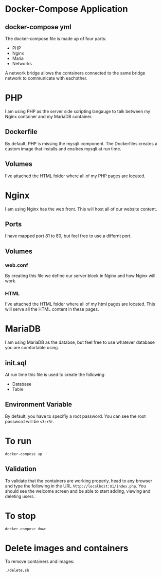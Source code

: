 # Docker-Compose Application

## docker-compose yml
The docker-compose file is made up of four parts:
- PHP
- Nginx
- Maria
- Networks


A network bridge allows the containers connected to the same bridge network to communicate with eachother. 

# PHP

I am using PHP as the server side scripting langauge to talk between my Nginx container and my MariaDB container.

## Dockerfile

By default, PHP is missing the mysqli component. The Dockerfiles creates a custom image that installs and enalbes mysqli at run time.

## Volumes

I've attached the HTML folder where all of my PHP pages are located.

# Nginx

I am using Nginx has the web front. This will host all of our website content.

## Ports

I have mapped port 81 to 80, but feel free to use a differnt port.

## Volumes

### web.conf

By creating this file we define our server block in Nginx and how Nginx will work.

### HTML

I've attached the HTML folder where all of my html pages are located. This will serve all the HTML content in these pages.

# MariaDB

I am using MariaDB as the databse, but feel free to use whatever database you are comfortable using. 

## init.sql

At run time this file is used to create the following:

- Database
- Table

## Environment Variable

By default, you have to specifiy a root password. You can see the root password will be `s3cr3t`.

# To run

`docker-compose up`

## Validation

To validate that the containers are working properly, head to any browser and type the following in the URL `http://localhost:81/index.php`. You should see the welcome screen and be able to start adding, viewing and deleting users.

# To stop

`docker-compose down`

# Delete images and containers

To remove containers and images:

`./delete.sh`